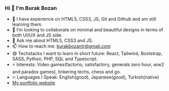 ### Hi 👋 I'm Burak Bozan

- 🌱 I have experience on HTML5, CSS3, JS, Git and Github and am still learning them.
- 👯 I’m looking to collaborate on minimal and beautiful designs in terms of both UI/UX and JS side.
- 💬 Ask me about HTML5, CSS3 and JS.
- 📫 How to reach me: burakbozantr@gmail.com
- 😄 Techstacks I want to learn in short future: React, Tailwind, Bootstrap, SASS, Python, PHP, SQL and Typescript.
- ⚡ Interests: Video games(factorio, satisfactory, generals zero hour, aoe2 and paradox games), tinkering techs, chess and go.
- :fire: Languages I Speak: English(good), Japanese(good), Turkish(native)
- [My portfolio website](https://nomadicshaman.github.io/digital-resume/)


